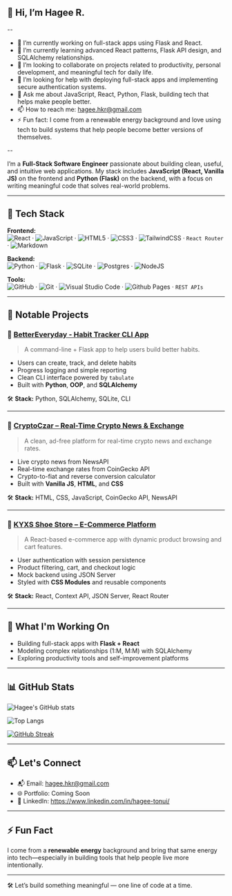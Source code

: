 ## 👋 Hi, I’m Hagee R.

--

- 🔭 I’m currently working on full-stack apps using Flask and React.
- 🌱 I’m currently learning advanced React patterns, Flask API design, and SQLAlchemy relationships.
- 👯 I’m looking to collaborate on projects related to productivity, personal development, and meaningful tech for daily life.
- 🤔 I’m looking for help with deploying full-stack apps and implementing secure authentication systems.
- 💬 Ask me about JavaScript, React, Python, Flask, building tech that helps make people better.
- 📫 How to reach me: hagee.hkr@gmail.com
- ⚡ Fun fact: I come from a renewable energy background and love using tech to build systems that help people become better versions of themselves.

--

I’m a **Full-Stack Software Engineer** passionate about building clean, useful, and intuitive web applications. My stack includes **JavaScript (React, Vanilla JS)** on the frontend and **Python (Flask)** on the backend, with a focus on writing meaningful code that solves real-world problems.

---

## 🔧 Tech Stack

**Frontend:**  
![React](https://img.shields.io/badge/react-%2320232a.svg?style=for-the-badge&logo=react&logoColor=%2361DAFB) · ![JavaScript](https://img.shields.io/badge/javascript-%23323330.svg?style=for-the-badge&logo=javascript&logoColor=%23F7DF1E) · ![HTML5](https://img.shields.io/badge/html5-%23E34F26.svg?style=for-the-badge&logo=html5&logoColor=white) · ![CSS3](https://img.shields.io/badge/css3-%231572B6.svg?style=for-the-badge&logo=css3&logoColor=white) · ![TailwindCSS](https://img.shields.io/badge/tailwindcss-%2338B2AC.svg?style=for-the-badge&logo=tailwind-css&logoColor=white) · `React Router` · ![Markdown](https://img.shields.io/badge/markdown-%23000000.svg?style=for-the-badge&logo=markdown&logoColor=white)

**Backend:**  
![Python](https://img.shields.io/badge/python-3670A0?style=for-the-badge&logo=python&logoColor=ffdd54) · ![Flask](https://img.shields.io/badge/flask-%23000.svg?style=for-the-badge&logo=flask&logoColor=white) · ![SQLite](https://img.shields.io/badge/sqlite-%2307405e.svg?style=for-the-badge&logo=sqlite&logoColor=white) · ![Postgres](https://img.shields.io/badge/postgres-%23316192.svg?style=for-the-badge&logo=postgresql&logoColor=white) · ![NodeJS](https://img.shields.io/badge/node.js-6DA55F?style=for-the-badge&logo=node.js&logoColor=white)

**Tools:**  
![GitHub](https://img.shields.io/badge/github-%23121011.svg?style=for-the-badge&logo=github&logoColor=white) · ![Git](https://img.shields.io/badge/git-%23F05033.svg?style=for-the-badge&logo=git&logoColor=white) · ![Visual Studio Code](https://img.shields.io/badge/Visual%20Studio%20Code-0078d7.svg?style=for-the-badge&logo=visual-studio-code&logoColor=white) · ![Github Pages](https://img.shields.io/badge/github%20pages-121013?style=for-the-badge&logo=github&logoColor=white) · `REST APIs`  

---

## 💼 Notable Projects

### 🧘 [BetterEveryday - Habit Tracker CLI App](https://github.com/vasileiosInnovs/habit_tracker)

> A command-line + Flask app to help users build better habits.

- Users can create, track, and delete habits
- Progress logging and simple reporting
- Clean CLI interface powered by `tabulate`
- Built with **Python**, **OOP**, and **SQLAlchemy**

🛠 **Stack:** Python, SQLAlchemy, SQLite, CLI

---

### 📰 [CryptoCzar – Real-Time Crypto News & Exchange](https://github.com/vasileiosInnovs/cryptoczar-project-.git)

> A clean, ad-free platform for real-time crypto news and exchange rates.

- Live crypto news from NewsAPI
- Real-time exchange rates from CoinGecko API
- Crypto-to-fiat and reverse conversion calculator
- Built with **Vanilla JS**, **HTML**, and **CSS**

🛠 **Stack:** HTML, CSS, JavaScript, CoinGecko API, NewsAPI

---

### 👟 [KYXS Shoe Store – E-Commerce Platform](https://github.com/your-username/kxys-shoe-store.git)

> A React-based e-commerce app with dynamic product browsing and cart features.

- User authentication with session persistence
- Product filtering, cart, and checkout logic
- Mock backend using JSON Server
- Styled with **CSS Modules** and reusable components

🛠 **Stack:** React, Context API, JSON Server, React Router

---

## 🚀 What I'm Working On

- Building full-stack apps with **Flask + React**
- Modeling complex relationships (1:M, M:M) with SQLAlchemy
- Exploring productivity tools and self-improvement platforms

---
## 📊 GitHub Stats

![Hagee's GitHub stats](https://github-readme-stats.vercel.app/api?username=vasileiosInnovs&show_icons=true&theme=radical)

![Top Langs](https://github-readme-stats.vercel.app/api/top-langs/?username=vasileiosInnovs&layout=compact&theme=radical)

[![GitHub Streak](https://streak-stats.demolab.com/?user=vasileiosInnovs&theme=radical)](https://git.io/streak-stats)

---

## 📫 Let's Connect

- 📬 Email: hagee.hkr@gmail.com
- 🌐 Portfolio: Coming Soon
- 💼 LinkedIn: https://www.linkedin.com/in/hagee-tonui/

---

## ⚡ Fun Fact

I come from a **renewable energy** background and bring that same energy into tech—especially in building tools that help people live more intentionally.

---

🛠️ Let’s build something meaningful — one line of code at a time.

